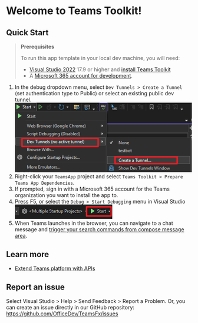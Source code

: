 # Welcome to Teams Toolkit!

## Quick Start

> **Prerequisites**
>
> To run this app template in your local dev machine, you will need:
>
> - [Visual Studio 2022](https://aka.ms/vs) 17.9 or higher and [install Teams Toolkit](https://aka.ms/install-teams-toolkit-vs)
> - A [Microsoft 365 account for development](https://docs.microsoft.com/microsoftteams/platform/toolkit/accounts).

1. In the debug dropdown menu, select `Dev Tunnels > Create a Tunnel` (set authentication type to Public) or select an existing public dev tunnel.
</br>![image](https://raw.githubusercontent.com/OfficeDev/TeamsFx/dev/docs/images/visualstudio/debug/create-devtunnel-button.png)
2. Right-click your `TeamsApp` project and select `Teams Toolkit > Prepare Teams App Dependencies`.
3. If prompted, sign in with a Microsoft 365 account for the Teams organization you want to install the app to.
4. Press F5, or select the `Debug > Start Debugging` menu in Visual Studio
</br>![image](https://raw.githubusercontent.com/OfficeDev/TeamsFx/dev/docs/images/visualstudio/debug/debug-button.png)
5. When Teams launches in the browser, you can navigate to a chat message and [trigger your search commands from compose message area](https://learn.microsoft.com/microsoftteams/platform/messaging-extensions/what-are-messaging-extensions?tabs=dotnet#search-commands).

## Learn more

- [Extend Teams platform with APIs](https://aka.ms/teamsfx-api-plugin)

## Report an issue

Select Visual Studio > Help > Send Feedback > Report a Problem.
Or, you can create an issue directly in our GitHub repository:
https://github.com/OfficeDev/TeamsFx/issues
